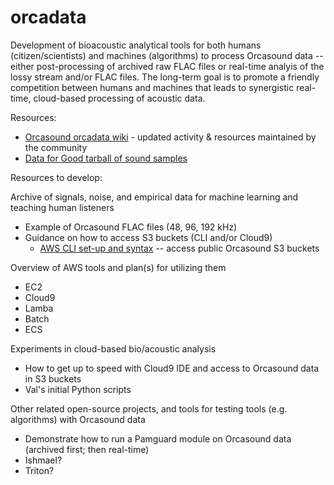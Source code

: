 # orcadata
Development of bioacoustic analytical tools for both humans (citizen/scientists) and machines (algorithms) to process Orcasound data -- either post-processing of archived raw FLAC files or real-time analyis of the lossy stream and/or FLAC files. The long-term goal is to promote a friendly competition between humans and machines that leads to synergistic real-time, cloud-based processing of acoustic data.

Resources:
* [Orcasound orcadata wiki](https://github.com/orcasound/orcadata/wiki/Orcadata-wiki) - updated activity & resources maintained by the community
* [Data for Good tarball of sound samples](http://orcasound.net/data4good)

Resources to develop:

Archive of signals, noise, and empirical data for machine learning and teaching human listeners
* Example of Orcasound FLAC files (48, 96, 192 kHz)
* Guidance on how to access S3 buckets (CLI and/or Cloud9)
  * [AWS CLI set-up and syntax](https://github.com/orcasound/orcadata/blob/master/access.md) -- access public Orcasound S3 buckets

Overview of AWS tools and plan(s) for utilizing them
* EC2
* Cloud9
* Lamba
* Batch
* ECS

Experiments in cloud-based bio/acoustic analysis

* How to get up to speed with Cloud9 IDE and access to Orcasound data in S3 buckets
* Val's initial Python scripts

Other related open-source projects, and tools for testing tools (e.g. algorithms) with Orcasound data

* Demonstrate how to run a Pamguard module on Orcasound data (archived first; then real-time)
* Ishmael?
* Triton?




